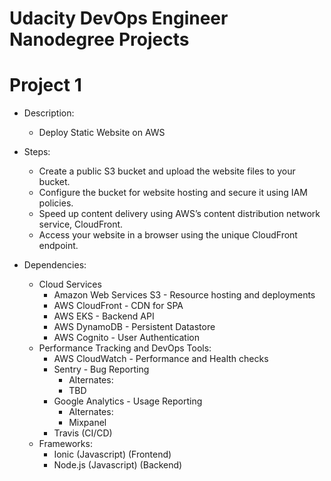 # Udacity DevOps Engineer Nanodegree Projects

# Project 1
- Description:
    - Deploy Static Website on AWS 
    
- Steps:
    - Create a public S3 bucket and upload the website files to your bucket.
    - Configure the bucket for website hosting and secure it using IAM policies.
    - Speed up content delivery using AWS’s content distribution network service, CloudFront.
    - Access your website in a browser using the unique CloudFront endpoint.

- Dependencies:
    - Cloud Services
        - Amazon Web Services S3 - Resource hosting and deployments
        - AWS CloudFront - CDN for SPA
        - AWS EKS - Backend API
        - AWS DynamoDB - Persistent Datastore
        - AWS Cognito - User Authentication
    - Performance Tracking and DevOps Tools:
        - AWS CloudWatch - Performance and Health checks
        - Sentry - Bug Reporting
            - Alternates:
            - TBD
        - Google Analytics - Usage Reporting
            - Alternates:
            - Mixpanel
        - Travis (CI/CD)
    - Frameworks:
        - Ionic (Javascript) (Frontend)
        - Node.js (Javascript) (Backend)
